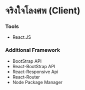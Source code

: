 # จริงใจโลงศพ (Client) 

### Tools
- React.JS

### Additional Framework
- BootStrap API 
- React-BootStrap API
- React-Responsive Api
- React-Router
- Node Package Manager

